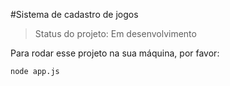 #Sistema de cadastro de jogos

>Status do projeto: Em desenvolvimento

Para rodar esse projeto na sua máquina, por favor:

```
node app.js
```
